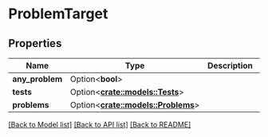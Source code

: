 # ProblemTarget

## Properties

Name | Type | Description | Notes
------------ | ------------- | ------------- | -------------
**any_problem** | Option<**bool**> |  | [optional]
**tests** | Option<[**crate::models::Tests**](tests.md)> |  | [optional]
**problems** | Option<[**crate::models::Problems**](problems.md)> |  | [optional]

[[Back to Model list]](../README.md#documentation-for-models) [[Back to API list]](../README.md#documentation-for-api-endpoints) [[Back to README]](../README.md)


